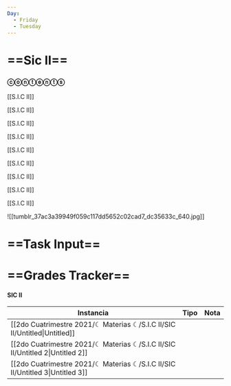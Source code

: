 ```yaml
---
Day:
  - Friday
  - Tuesday
---
```

# ==Sic II==

### ⓒⓞⓝⓣⓔⓝⓣⓢ

[[S.I.C II]]

[[S.I.C II]]

[[S.I.C II]]

[[S.I.C II]]

[[S.I.C II]]

[[S.I.C II]]

[[S.I.C II]]

[[S.I.C II]]

[[S.I.C II]]

![[tumblr_37ac3a39949f059c117dd5652c02cad7_dc35633c_640.jpg]]

# ==Task Input==

  

# ==Grades Tracker==

#### SIC II

|Instancia|Tipo|Nota|
|---|---|---|
|[[2do Cuatrimestre 2021/☾ Materias ☾/S.I.C II/SIC II/Untitled\|Untitled]]|||
|[[2do Cuatrimestre 2021/☾ Materias ☾/S.I.C II/SIC II/Untitled 2\|Untitled 2]]|||
|[[2do Cuatrimestre 2021/☾ Materias ☾/S.I.C II/SIC II/Untitled 3\|Untitled 3]]|||